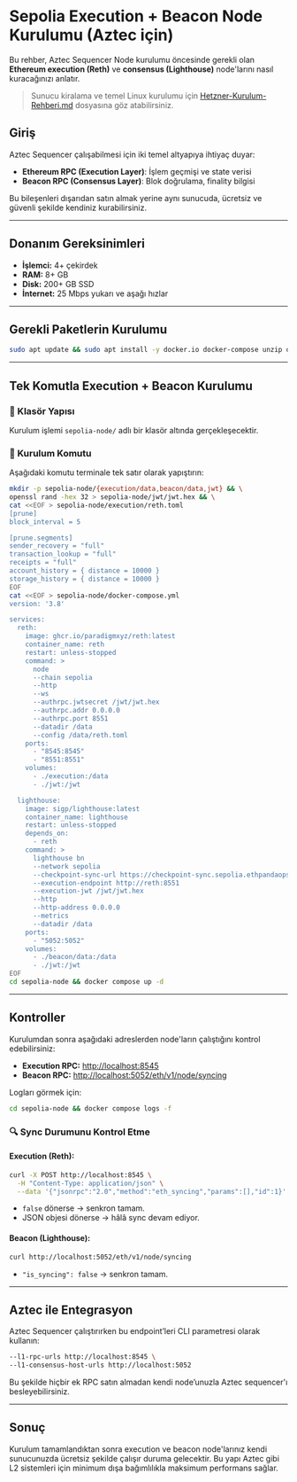 # Sepolia Execution + Beacon Node Kurulumu (Aztec için)

Bu rehber, Aztec Sequencer Node kurulumu öncesinde gerekli olan **Ethereum execution (Reth)** ve **consensus (Lighthouse)** node'larını nasıl kuracağınızı anlatır.

> Sunucu kiralama ve temel Linux kurulumu için [Hetzner-Kurulum-Rehberi.md](Hetzner-Kurulum-Rehberi.md) dosyasına göz atabilirsiniz.

## Giriş

Aztec Sequencer çalışabilmesi için iki temel altyapıya ihtiyaç duyar:

* **Ethereum RPC (Execution Layer)**: İşlem geçmişi ve state verisi
* **Beacon RPC (Consensus Layer)**: Blok doğrulama, finality bilgisi

Bu bileşenleri dışarıdan satın almak yerine aynı sunucuda, ücretsiz ve güvenli şekilde kendiniz kurabilirsiniz.

---

## Donanım Gereksinimleri

* **İşlemci:** 4+ çekirdek
* **RAM:** 8+ GB
* **Disk:** 200+ GB SSD
* **İnternet:** 25 Mbps yukarı ve aşağı hızlar

---

## Gerekli Paketlerin Kurulumu

```bash
sudo apt update && sudo apt install -y docker.io docker-compose unzip openssl curl
```

---

## Tek Komutla Execution + Beacon Kurulumu

### 📁 Klasör Yapısı

Kurulum işlemi `sepolia-node/` adlı bir klasör altında gerçekleşecektir.

### 🚀 Kurulum Komutu

Aşağıdaki komutu terminale tek satır olarak yapıştırın:

```bash
mkdir -p sepolia-node/{execution/data,beacon/data,jwt} && \
openssl rand -hex 32 > sepolia-node/jwt/jwt.hex && \
cat <<EOF > sepolia-node/execution/reth.toml
[prune]
block_interval = 5

[prune.segments]
sender_recovery = "full"
transaction_lookup = "full"
receipts = "full"
account_history = { distance = 10000 }
storage_history = { distance = 10000 }
EOF
cat <<EOF > sepolia-node/docker-compose.yml
version: '3.8'

services:
  reth:
    image: ghcr.io/paradigmxyz/reth:latest
    container_name: reth
    restart: unless-stopped
    command: >
      node
      --chain sepolia
      --http
      --ws
      --authrpc.jwtsecret /jwt/jwt.hex
      --authrpc.addr 0.0.0.0
      --authrpc.port 8551
      --datadir /data
      --config /data/reth.toml
    ports:
      - "8545:8545"
      - "8551:8551"
    volumes:
      - ./execution:/data
      - ./jwt:/jwt

  lighthouse:
    image: sigp/lighthouse:latest
    container_name: lighthouse
    restart: unless-stopped
    depends_on:
      - reth
    command: >
      lighthouse bn
      --network sepolia
      --checkpoint-sync-url https://checkpoint-sync.sepolia.ethpandaops.io
      --execution-endpoint http://reth:8551
      --execution-jwt /jwt/jwt.hex
      --http
      --http-address 0.0.0.0
      --metrics
      --datadir /data
    ports:
      - "5052:5052"
    volumes:
      - ./beacon/data:/data
      - ./jwt:/jwt
EOF
cd sepolia-node && docker compose up -d
```

---

## Kontroller

Kurulumdan sonra aşağıdaki adreslerden node'ların çalıştığını kontrol edebilirsiniz:

* **Execution RPC:** [http://localhost:8545](http://localhost:8545)
* **Beacon RPC:** [http://localhost:5052/eth/v1/node/syncing](http://localhost:5052/eth/v1/node/syncing)

Logları görmek için:

```bash
cd sepolia-node && docker compose logs -f
```

### 🔍 Sync Durumunu Kontrol Etme

#### Execution (Reth):

```bash
curl -X POST http://localhost:8545 \
  -H "Content-Type: application/json" \
  --data '{"jsonrpc":"2.0","method":"eth_syncing","params":[],"id":1}'
```

* `false` dönerse → senkron tamam.
* JSON objesi dönerse → hâlâ sync devam ediyor.

#### Beacon (Lighthouse):

```bash
curl http://localhost:5052/eth/v1/node/syncing
```

* `"is_syncing": false` → senkron tamam.

---

## Aztec ile Entegrasyon

Aztec Sequencer çalıştırırken bu endpoint’leri CLI parametresi olarak kullanın:

```bash
--l1-rpc-urls http://localhost:8545 \
--l1-consensus-host-urls http://localhost:5052
```

Bu şekilde hiçbir ek RPC satın almadan kendi node’unuzla Aztec sequencer'ı besleyebilirsiniz.

---

## Sonuç

Kurulum tamamlandıktan sonra execution ve beacon node'larınız kendi sunucunuzda ücretsiz şekilde çalışır duruma gelecektir. Bu yapı Aztec gibi L2 sistemleri için minimum dışa bağımlılıkla maksimum performans sağlar.
